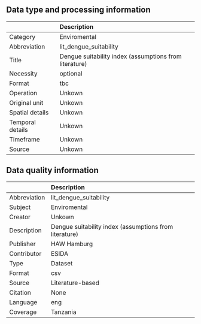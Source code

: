 ## Data type and processing information 

|                  | Description                                            |
|:-----------------|:-------------------------------------------------------|
| Category         | Enviromental                                           |
| Abbreviation     | lit_dengue_suitability                                 |
| Title            | Dengue suitability index (assumptions from literature) |
| Necessity        | optional                                               |
| Format           | tbc                                                    |
| Operation        | Unkown                                                 |
| Original unit    | Unkown                                                 |
| Spatial details  | Unkown                                                 |
| Temporal details | Unkown                                                 |
| Timeframe        | Unkown                                                 |
| Source           | Unkown                                                 |

## Data quality information 

|              | Description                                            |
|:-------------|:-------------------------------------------------------|
| Abbreviation | lit_dengue_suitability                                 |
| Subject      | Enviromental                                           |
| Creator      | Unkown                                                 |
| Description  | Dengue suitability index (assumptions from literature) |
| Publisher    | HAW Hamburg                                            |
| Contributor  | ESIDA                                                  |
| Type         | Dataset                                                |
| Format       | csv                                                    |
| Source       | Literature-based                                       |
| Citation     | None                                                   |
| Language     | eng                                                    |
| Coverage     | Tanzania                                               |